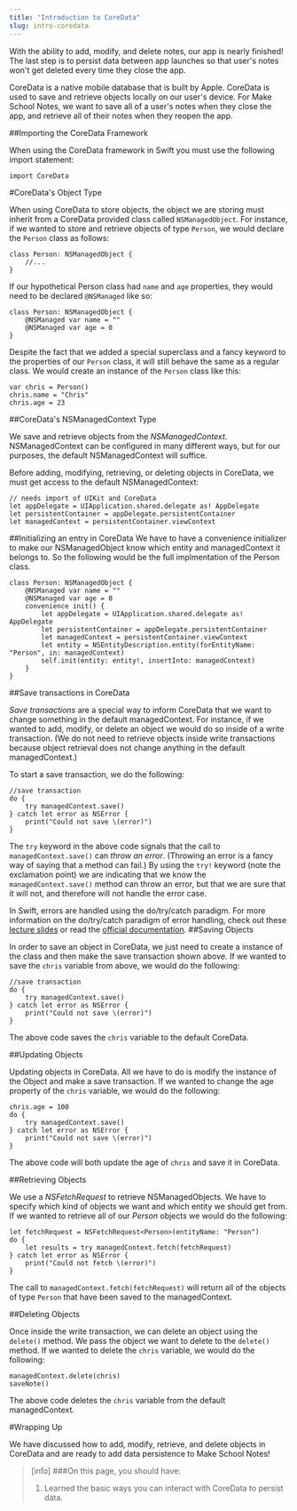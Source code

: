 ```yaml
---
title: "Introduction to CoreData"
slug: intro-coredata
---
```


With the ability to add, modify, and delete notes, our app is nearly finished! The last step is to persist data between app launches so that user's notes won't get deleted every time they close the app.

CoreData is a native mobile database that is built by Apple. CoreData is used to save and retrieve objects locally on our user's device. For Make School Notes, we want to save all of a user's notes when they close the app, and retrieve all of their notes when they reopen the app.

##Importing the CoreData Framework

When using the CoreData framework in Swift you must use the following import statement:

```
import CoreData
```

#CoreData's Object Type

When using CoreData to store objects, the object we are storing must inherit from a CoreData provided class called `NSManagedObject`. For instance, if we wanted to store and retrieve objects of type `Person`, we would declare the `Person` class as follows:

```
class Person: NSManagedObject {
	//...
}
```

If our hypothetical Person class had `name` and `age` properties, they would need to be declared `@NSManaged` like so:

```
class Person: NSManagedObject {
	@NSManaged var name = ""
	@NSManaged var age = 0
}
```

Despite the fact that we added a special superclass and a fancy keyword to the properties of our `Person` class, it will still behave the same as a regular class. We would create an instance of the `Person` class like this:

```
var chris = Person()
chris.name = "Chris"
chris.age = 23
```

##CoreData's NSManagedContext Type

We save and retrieve objects from the *NSManagedContext*. NSManagedContext can be configured in many different ways, but for our purposes, the default NSManagedContext will suffice.

Before adding, modifying, retrieving, or deleting objects in CoreData, we must get access to the default NSManagedContext:

```
// needs import of UIKit and CoreData
let appDelegate = UIApplication.shared.delegate as! AppDelegate
let persistentContainer = appDelegate.persistentContainer
let managedContext = persistentContainer.viewContext
```

##Initializing an entry in CoreData
We have to have a convenience initializer to make our NSManagedObject know which entity and managedContext it belongs to. So the following would be the full implmentation of the Person class.

```
class Person: NSManagedObject {
	@NSManaged var name = ""
	@NSManaged var age = 0
	convenience init() {
		let appDelegate = UIApplication.shared.delegate as! AppDelegate
		let persistentContainer = appDelegate.persistentContainer
		let managedContext = persistentContainer.viewContext
		let entity = NSEntityDescription.entity(forEntityName: "Person", in: managedContext)
		self.init(entity: entity!, insertInto: managedContext)
	}
}
```

##Save transactions in CoreData

*Save transactions* are a special way to inform CoreData that we want to change something in the default managedContext. For instance, if we wanted to add, modify, or delete an object we would do so inside of a write transaction. (We do not need to retrieve objects inside write transactions because object retrieval does not change anything in the default managedContext.)

To start a save transaction, we do the following:

```
//save transaction
do {
	try managedContext.save()
} catch let error as NSError {
	print("Could not save \(error)")
}
```

The `try` keyword in the above code signals that the call to `managedContext.save()` can *throw an error*. (Throwing an error is a fancy way of saying that a method can fail.) By using the `try!` keyword (note the exclamation point) we are indicating that we know the `managedContext.save()` method can throw an error, but that we are sure that it will not, and therefore will not handle the error case.

In Swift, errors are handled using the do/try/catch paradigm. For more information on the do/try/catch paradigm of error handling, check out these [lecture slides](https://www.makeschool.com/tutorials/advanced-ios-development/error-handling-swift) or read the [official documentation](https://developer.apple.com/library/ios/documentation/Swift/Conceptual/Swift_Programming_Language/ErrorHandling.html).
##Saving Objects

In order to save an object in CoreData, we just need to create a instance of the class and then make the save transaction shown above. If we wanted to save the `chris` variable from above, we would do the following:

```
//save transaction
do {
	try managedContext.save()
} catch let error as NSError {
	print("Could not save \(error)")
}
```

The above code saves the `chris` variable to the default CoreData.

##Updating Objects

Updating objects in CoreData. All we have to do is modify the instance of the Object and make a save transaction. If we wanted to change the age property of the `chris` variable, we would do the following:

```
chris.age = 100
do {
	try managedContext.save()
} catch let error as NSError {
	print("Could not save \(error)")
}
```

The above code will both update the age of `chris` and save it in CoreData.

##Retrieving Objects

We use a *NSFetchRequest* to retrieve NSManagedObjects. We have to specify which kind of objects we want and which entity we should get from. If we wanted to retrieve all of our *Person* objects we would do the following:

```
let fetchRequest = NSFetchRequest<Person>(entityName: "Person")
do {
	let results = try managedContext.fetch(fetchRequest)
} catch let error as NSError {
	print("Could not fetch \(error)")
}
```

The call to `managedContext.fetch(fetchRequest)` will return all of the objects of type `Person` that have been saved to the managedContext.

##Deleting Objects

Once inside the write transaction, we can delete an object using the `delete()` method. We pass the object we want to delete to the `delete()` method. If we wanted to delete the `chris` variable, we would do the following:

```
managedContext.delete(chris)
saveNote()
```

The above code deletes the `chris` variable from the default managedContext.

#Wrapping Up

We have discussed how to add, modify, retrieve, and delete objects in CoreData and are ready to add data persistence to Make School Notes!


>[info]
>###On this page, you should have:
>
>1. Learned the basic ways you can interact with CoreData to persist data.
